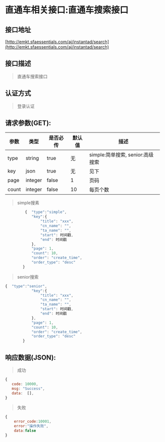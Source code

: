 # 直通车相关接口:直通车搜索接口

## 接口地址

[http://emkt.sfaessentials.com/aj/instantad/search](http://emkt.sfaessentials.com/aj/instantad/search)

## 接口描述

> 直通车搜索接口

## 认证方式

> 登录认证

## 请求参数(GET):

| 参数 | 类型| 是否必传 | 默认值 |  描述 | 
| ---- | ---- | ----- | ----- | ----- | 
| type | string | true | 无 | simple:简单搜索, senior:高级搜索 | 
| key | json | true | 无 | 见下 |
| page | integer | false | 1 | 页码 | 
| count | integer | false | 10 | 每页个数 | 

> simple搜素
```javascript
         {  "type":"simple",
            "key":{
                "title": "xxx",
                "cn_name": "",
                "ta_name": "",
                "start": 时间戳,
                "end": 时间戳
            },
            "page": 1,
            "count": 10,
            "order": "create_time",
            "order_type": "desc"
        }
``` 

> senior搜索
```javascript
{  "type":"senior",
            "key":{
                "title": "xxx",
                "cn_name": "",
                "ta_name": "",
                "start": 时间戳,
                "end": 时间戳
            },
            "page": 1,
            "count": 10,
            "order": "create_time",
            "order_type": "desc"
        }
```


## 响应数据(JSON):
> 成功

```javascript
{
   code: 10000,
   msg: "Success",
   data:  [],
}
```
> 失败 

```javascript
{
    error_code:10001,
    error:"操作失败",
    data:false
}
```